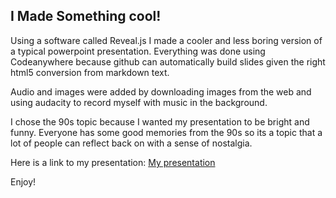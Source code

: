 ## I Made Something cool!

Using a software called Reveal.js I made a cooler and less boring version of a typical powerpoint
presentation. Everything was done using Codeanywhere because github can automatically build slides
given the right html5 conversion from markdown text.

Audio and images were added by downloading images from the web and using audacity to record myself
with music in the background. 

I chose the 90s topic because I wanted my presentation to be bright and funny. Everyone has some good 
memories from the 90s so its a topic that a lot of people can reflect back on with a sense of nostalgia. 

Here is a link to my presentation:
[My presentation](https://jacksotl.github.io/presentation/#/)

Enjoy!
